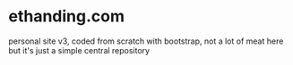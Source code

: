 # ethanding.com 

personal site v3, coded from scratch with bootstrap, not a lot of meat here but it's just a simple central repository